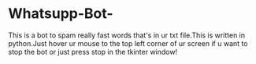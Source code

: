 # Whatsupp-Bot-
This is a bot to spam really fast words that's in ur txt file.This is written in python.Just hover ur mouse to the top left corner of ur screen if u want to stop the bot or just press stop in the tkinter window!
